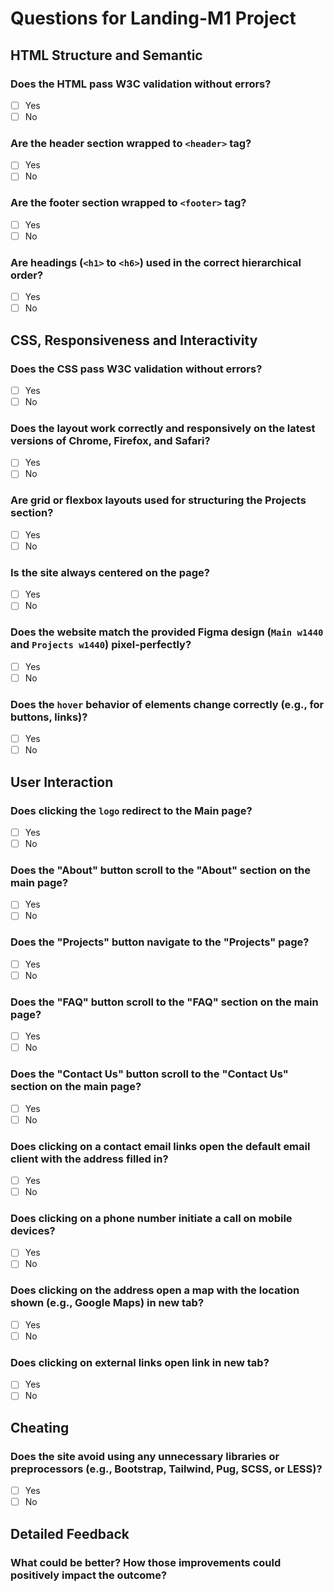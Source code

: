 # Questions for Landing-M1 Project

## HTML Structure and Semantic

### Does the HTML pass W3C validation without errors?

- [ ] Yes
- [ ] No

### Are the header section wrapped to `<header>` tag?

- [ ] Yes
- [ ] No

### Are the footer section wrapped to `<footer>` tag?

- [ ] Yes
- [ ] No

### Are headings (`<h1>` to `<h6>`) used in the correct hierarchical order?

- [ ] Yes
- [ ] No

## CSS, Responsiveness and Interactivity

### Does the CSS pass W3C validation without errors?

- [ ] Yes
- [ ] No

### Does the layout work correctly and responsively on the latest versions of Chrome, Firefox, and Safari?

- [ ] Yes
- [ ] No

### Are grid or flexbox layouts used for structuring the Projects section?

- [ ] Yes
- [ ] No

### Is the site always centered on the page?

- [ ] Yes
- [ ] No

### Does the website match the provided Figma design (`Main w1440` and `Projects w1440`) pixel-perfectly?

- [ ] Yes
- [ ] No

### Does the `hover` behavior of elements change correctly (e.g., for buttons, links)?

- [ ] Yes
- [ ] No

## User Interaction

### Does clicking the `logo` redirect to the Main page?

- [ ] Yes
- [ ] No

### Does the "About" button scroll to the "About" section on the main page?

- [ ] Yes
- [ ] No

### Does the "Projects" button navigate to the "Projects" page?

- [ ] Yes
- [ ] No

### Does the "FAQ" button scroll to the "FAQ" section on the main page?

- [ ] Yes
- [ ] No

### Does the "Contact Us" button scroll to the "Contact Us" section on the main page?

- [ ] Yes
- [ ] No

### Does clicking on a contact email links open the default email client with the address filled in?

- [ ] Yes
- [ ] No

### Does clicking on a phone number initiate a call on mobile devices?

- [ ] Yes
- [ ] No

### Does clicking on the address open a map with the location shown (e.g., Google Maps) in new tab?

- [ ] Yes
- [ ] No

### Does clicking on external links open link in new tab?

- [ ] Yes
- [ ] No

## Cheating

### Does the site avoid using any unnecessary libraries or preprocessors (e.g., Bootstrap, Tailwind, Pug, SCSS, or LESS)?

- [ ] Yes
- [ ] No

## Detailed Feedback

### What could be better? How those improvements could positively impact the outcome?
